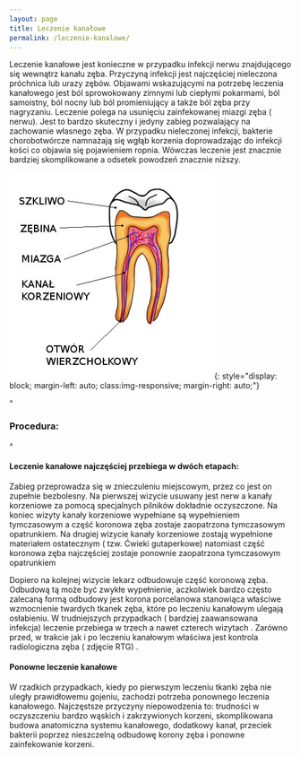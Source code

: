 ```yaml
---
layout: page
title: Leczenie kanałowe
permalink: /leczenie-kanalowe/
---
```


 Leczenie kanałowe jest konieczne w przypadku infekcji nerwu znajdującego się wewnątrz kanału zęba. Przyczyną infekcji jest najczęściej nieleczona próchnica lub urazy zębów. Objawami wskazującymi na potrzebę leczenia kanałowego jest ból sprowokowany zimnymi lub ciepłymi pokarmami, ból samoistny, ból nocny lub ból promieniujący a także ból zęba przy nagryzaniu. Leczenie polega na usunięciu zainfekowanej miazgi zęba ( nerwu). Jest to bardzo skuteczny i jedyny zabieg pozwalający na zachowanie własnego zęba. W przypadku nieleczonej infekcji, bakterie chorobotwórcze namnażają się wgłąb korzenia doprowadzając do infekcji kości co objawia się pojawieniem ropnia. Wówczas leczenie jest znacznie bardziej skomplikowane a odsetek powodzeń znacznie niższy.
 

![Schemat zęba](/images/zab_schemat.jpg){: style="display: block; margin-left: auto; class:img-responsive; margin-right: auto;"}
 
^
###   Procedura:

^
####   Leczenie kanałowe najczęściej przebiega w dwóch etapach:
 
Zabieg przeprowadza się w znieczuleniu miejscowym, przez co jest on zupełnie bezbolesny. Na pierwszej wizycie usuwany jest nerw a kanały korzeniowe za pomocą specjalnych pilników dokładnie oczyszczone. Na koniec wizyty kanały korzeniowe wypełniane są wypełnieniem tymczasowym a część koronowa zęba zostaje zaopatrzona tymczasowym opatrunkiem.
Na drugiej wizycie kanały korzeniowe zostają wypełnione materiałem ostatecznym ( tzw. Ćwieki gutaperkowe) natomiast część koronowa zęba najczęściej zostaje ponownie zaopatrzona tymczasowym opatrunkiem
 
Dopiero na kolejnej wizycie lekarz odbudowuje część koronową zęba. Odbudową tą może być zwykłe wypełnienie, aczkolwiek bardzo często zalecaną formą odbudowy jest korona porcelanowa stanowiąca właściwe wzmocnienie twardych tkanek zęba, które po leczeniu kanałowym ulegają osłabieniu.
W trudniejszych przypadkach ( bardziej zaawansowana infekcja) leczenie przebiega w trzech a nawet czterech wizytach .
Zarówno przed, w trakcie jak i po leczeniu kanałowym właściwa jest kontrola radiologiczna zęba ( zdjęcie RTG) .
 
####  Ponowne leczenie kanałowe
 
W rzadkich przypadkach, kiedy po pierwszym leczeniu tkanki zęba nie uległy prawidłowemu gojeniu, zachodzi potrzeba ponownego leczenia kanałowego. Najczęstsze przyczyny niepowodzenia to: trudności w oczyszczeniu bardzo wąskich i zakrzywionych korzeni, skomplikowana budowa anatomiczna systemu kanałowego, dodatkowy kanał, przeciek bakterii poprzez nieszczelną odbudowę korony zęba i ponowne zainfekowanie korzeni.
 
